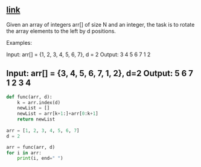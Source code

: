 [link](https://www.geeksforgeeks.org/array-rotation/)
---
Given an array of integers arr[] of size N and an integer, the task is to rotate the array elements to the left by d positions.

Examples:  

Input: 
arr[] = {1, 2, 3, 4, 5, 6, 7}, d = 2
Output: 3 4 5 6 7 1 2

Input: arr[] = {3, 4, 5, 6, 7, 1, 2}, d=2
Output: 5 6 7 1 2 3 4
---
```python
def func(arr, d):
    k = arr.index(d)
    newList = []
    newList = arr[k+1:]+arr[0:k+1]
    return newList
 
arr = [1, 2, 3, 4, 5, 6, 7]
d = 2

arr = func(arr, d)
for i in arr:
    print(i, end=" ")
```

